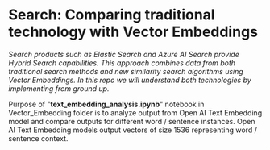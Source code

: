 # Search: Comparing traditional technology with Vector Embeddings
*Search products such as Elastic Search and Azure AI Search provide Hybrid Search capabilities. This approach combines data from both traditional search methods and new similarity search algorithms using Vector Embeddings. In this repo we will understand both technologies by implementing from ground up.*

Purpose of "**text_embedding_analysis.ipynb**" notebook in Vector_Embedding folder is to analyze output from Open AI Text Embedding model and compare outputs for different word / sentence instances. Open AI Text Embedding models output vectors of size 1536 representing word / sentence context.

